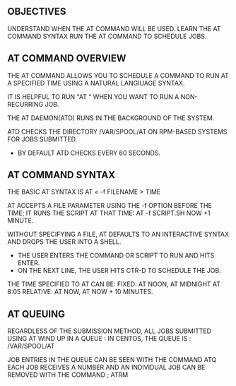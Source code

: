 OBJECTIVES
--
UNDERSTAND WHEN THE AT COMMAND WILL BE USED.
LEARN THE AT COMMAND SYNTAX
RUN THE AT COMMAND TO SCHEDULE JOBS.

AT COMMAND OVERVIEW
--

THE AT COMMAND ALLOWS YOU TO SCHEDULE A COMMAND TO RUN AT A SPECIFIED TIME USING A NATURAL LANGIUAGE SYNTAX.

IT IS HELPFUL TO RUN "AT " WHEN YOU WANT TO RUN A NON-RECURRING JOB.

THE AT DAEMON(ATD) RUNS IN THE BACKGROUND OF THE SYSTEM.

ATD CHECKS THE DIRECTORY /VAR/SPOOL/AT ON RPM-BASED SYSTEMS FOR JOBS SUBMITTED.
- BY DEFAULT ATD CHECKS EVERY 60 SECONDS.

AT COMMAND SYNTAX
--

THE BASIC AT SYNTAX IS AT < -f FILENAME > TIME

AT ACCEPTS A FILE PARAMETER USING THE -f OPTION BEFORE THE TIME; IT RUNS THE SCRIPT AT THAT TIME:
AT -f SCRIPT.SH NOW +1 MINUTE.

WITHOUT SPECIFYING A FILE, AT DEFAULTS TO AN INTERACTIVE SYNTAX AND DROPS THE USER INTO A SHELL.

- THE USER ENTERS THE COMMAND OR SCRIPT TO RUN AND HITS ENTER.
- ON THE NEXT LINE, THE USER HITS CTR-D TO SCHEDULE THE JOB.

THE TIME SPECIFIED TO AT CAN BE:
FIXED: AT NOON, AT MIDNIGHT AT 8:05
RELATIVE: AT NOW, AT NOW + 10 MINUTES.

AT QUEUING 
--
REGARDLESS OF THE SUBMISSION METHOD, ALL JOBS SUBMITTED USING AT WIND UP IN A QUEUE :
IN CENTOS, THE QUEUE IS : /VAR/SPOOL/AT

JOB ENTRIES IN THE QUEUE CAN BE SEEN WITH THE COMMAND ATQ
EACH JOB RECEIVES A NUMBER AND AN INDIVIDUAL JOB CAN BE REMOVED WITH THE COMMAND ; ATRM <JOB NUMBER>
